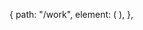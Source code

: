    {
      path: "/work",
      element: (
        <Work
          photos={amsterdamPhotosMetadata}
          title="Amsterdam Zuid nightwalk"
          titleWidth={8.2}
          category="zuid"
          alt="A building in Amsterdam Zuid at night"
        />
      ),
    },